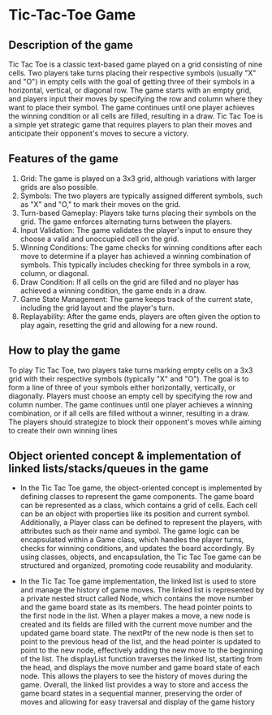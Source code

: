 # Tic-Tac-Toe Game 
## Description of the game 

Tic Tac Toe is a classic text-based game played on a grid consisting of nine cells. Two players take turns placing their respective symbols (usually "X" and "O") in empty cells with the goal of getting three of their symbols in a horizontal, vertical, or diagonal row. The game starts with an empty grid, and players input their moves by specifying the row and column where they want to place their symbol. The game continues until one player achieves the winning condition or all cells are filled, resulting in a draw. Tic Tac Toe is a simple yet strategic game that requires players to plan their moves and anticipate their opponent's moves to secure a victory.


## Features of the game 

1) Grid: The game is played on a 3x3 grid, although variations with larger grids are also possible.
2) Symbols: The two players are typically assigned different symbols, such as "X" and "O," to mark their moves on the grid.
3) Turn-based Gameplay: Players take turns placing their symbols on the grid. The game enforces alternating turns between the players.
4) Input Validation: The game validates the player's input to ensure they choose a valid and unoccupied cell on the grid.
5) Winning Conditions: The game checks for winning conditions after each move to determine if a player has achieved a winning combination of symbols. This typically includes checking for three symbols in a row, column, or diagonal.
6) Draw Condition: If all cells on the grid are filled and no player has achieved a winning condition, the game ends in a draw.
7) Game State Management: The game keeps track of the current state, including the grid layout and the player's turn.
8) Replayability: After the game ends, players are often given the option to play again, resetting the grid and allowing for a new round.

## How to play the game 

To play Tic Tac Toe, two players take turns marking empty cells on a 3x3 grid with their respective symbols (typically "X" and "O"). The goal is to form a line of three of your symbols either horizontally, vertically, or diagonally. Players must choose an empty cell by specifying the row and column number. The game continues until one player achieves a winning combination, or if all cells are filled without a winner, resulting in a draw. The players should strategize to block their opponent's moves while aiming to create their own winning lines


## Object oriented concept & implementation of linked lists/stacks/queues in the game

* In the Tic Tac Toe game, the object-oriented concept is implemented by defining classes to represent the game components. The game board can be represented as a class, which contains a grid of cells. Each cell can be an object with properties like its position and current symbol. Additionally, a Player class can be defined to represent the players, with attributes such as their name and symbol. The game logic can be encapsulated within a Game class, which handles the player turns, checks for winning conditions, and updates the board accordingly. By using classes, objects, and encapsulation, the Tic Tac Toe game can be structured and organized, promoting code reusability and modularity.

* In the Tic Tac Toe game implementation, the linked list is used to store and manage the history of game moves. The linked list is represented by a private nested struct called Node, which contains the move number and the game board state as its members. The head pointer points to the first node in the list. When a player makes a move, a new node is created and its fields are filled with the current move number and the updated game board state. The nextPtr of the new node is then set to point to the previous head of the list, and the head pointer is updated to point to the new node, effectively adding the new move to the beginning of the list. The displayList function traverses the linked list, starting from the head, and displays the move number and game board state of each node. This allows the players to see the history of moves during the game. Overall, the linked list provides a way to store and access the game board states in a sequential manner, preserving the order of moves and allowing for easy traversal and display of the game history

